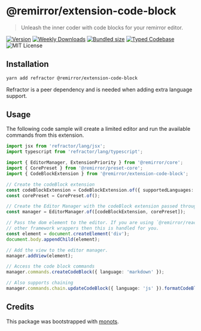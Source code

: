 # @remirror/extension-code-block

> Unleash the inner coder with code blocks for your remirror editor.

[![Version][version]][npm] [![Weekly Downloads][downloads-badge]][npm]
[![Bundled size][size-badge]][size] [![Typed Codebase][typescript]](./src/index.ts)
![MIT License][license]

[version]: https://flat.badgen.net/npm/v/@remirror/extension-code-block
[npm]: https://npmjs.com/package/@remirror/extension-code-block
[license]: https://flat.badgen.net/badge/license/MIT/purple
[size]: https://bundlephobia.com/result?p=@remirror/extension-code-block
[size-badge]: https://flat.badgen.net/bundlephobia/minzip/@remirror/extension-code-block
[typescript]: https://flat.badgen.net/badge/icon/TypeScript?icon=typescript&label
[downloads-badge]: https://badgen.net/npm/dw/@remirror/extension-code-block/red?icon=npm

## Installation

```bash
yarn add refractor @remirror/extension-code-block
```

Refractor is a peer dependency and is needed when adding extra language support.

## Usage

The following code sample will create a limited editor and run the available commands from this
extension.

```ts
import jsx from 'refractor/lang/jsx';
import typescript from 'refractor/lang/typescript';

import { EditorManager, ExtensionPriority } from '@remirror/core';
import { CorePreset } from '@remirror/preset-core';
import { CodeBlockExtension } from '@remirror/extension-code-block';

// Create the codeBlock extension
const codeBlockExtension = CodeBlockExtension.of({ supportedLanguages: [typescript, jsx] });
const corePreset = CorePreset.of();

// Create the Editor Manager with the codeBlock extension passed through.
const manager = EditorManager.of([codeBlockExtension, corePreset]);

// Pass the dom element to the editor. If you are using `@remirror/react` or
// other framework wrappers then this is handled for you.
const element = document.createElement('div');
document.body.appendChild(element);

// Add the view to the editor manager.
manager.addView(element);

// Access the code block commands
manager.commands.createCodeBlock({ language: 'markdown' });

// Also supports chaining
manager.commands.chain.updateCodeBlock({ language: 'js' }).formatCodeBlock().run();
```

## Credits

This package was bootstrapped with [monots].

[monots]: https://github.com/monots/monots

